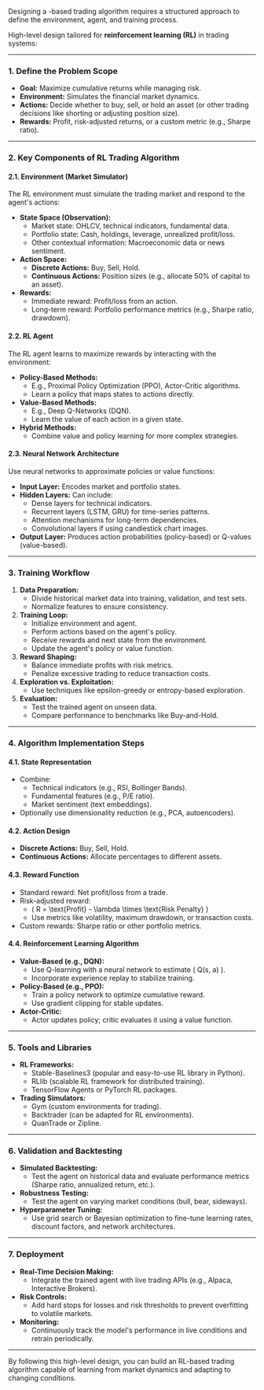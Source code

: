 Designing a -based trading algorithm requires a structured approach to define the environment, agent, and training process. 

High-level design tailored for **reinforcement learning (RL)** in trading systems:

---

### **1. Define the Problem Scope**
- **Goal:** Maximize cumulative returns while managing risk.
- **Environment:** Simulates the financial market dynamics.
- **Actions:** Decide whether to buy, sell, or hold an asset (or other trading decisions like shorting or adjusting position size).
- **Rewards:** Profit, risk-adjusted returns, or a custom metric (e.g., Sharpe ratio).

---

### **2. Key Components of RL Trading Algorithm**
#### **2.1. Environment (Market Simulator)**
The RL environment must simulate the trading market and respond to the agent's actions:
- **State Space (Observation):**
  - Market state: OHLCV, technical indicators, fundamental data.
  - Portfolio state: Cash, holdings, leverage, unrealized profit/loss.
  - Other contextual information: Macroeconomic data or news sentiment.
- **Action Space:**
  - **Discrete Actions:** Buy, Sell, Hold.
  - **Continuous Actions:** Position sizes (e.g., allocate 50% of capital to an asset).
- **Rewards:**
  - Immediate reward: Profit/loss from an action.
  - Long-term reward: Portfolio performance metrics (e.g., Sharpe ratio, drawdown).

#### **2.2. RL Agent**
The RL agent learns to maximize rewards by interacting with the environment:
- **Policy-Based Methods:** 
  - E.g., Proximal Policy Optimization (PPO), Actor-Critic algorithms.
  - Learn a policy that maps states to actions directly.
- **Value-Based Methods:**
  - E.g., Deep Q-Networks (DQN).
  - Learn the value of each action in a given state.
- **Hybrid Methods:**
  - Combine value and policy learning for more complex strategies.

#### **2.3. Neural Network Architecture**
Use neural networks to approximate policies or value functions:
- **Input Layer:** Encodes market and portfolio states.
- **Hidden Layers:** Can include:
  - Dense layers for technical indicators.
  - Recurrent layers (LSTM, GRU) for time-series patterns.
  - Attention mechanisms for long-term dependencies.
  - Convolutional layers if using candlestick chart images.
- **Output Layer:** Produces action probabilities (policy-based) or Q-values (value-based).

---

### **3. Training Workflow**
1. **Data Preparation:**
   - Divide historical market data into training, validation, and test sets.
   - Normalize features to ensure consistency.
2. **Training Loop:**
   - Initialize environment and agent.
   - Perform actions based on the agent's policy.
   - Receive rewards and next state from the environment.
   - Update the agent's policy or value function.
3. **Reward Shaping:**
   - Balance immediate profits with risk metrics.
   - Penalize excessive trading to reduce transaction costs.
4. **Exploration vs. Exploitation:**
   - Use techniques like epsilon-greedy or entropy-based exploration.
5. **Evaluation:**
   - Test the trained agent on unseen data.
   - Compare performance to benchmarks like Buy-and-Hold.

---

### **4. Algorithm Implementation Steps**
#### **4.1. State Representation**
- Combine:
  - Technical indicators (e.g., RSI, Bollinger Bands).
  - Fundamental features (e.g., P/E ratio).
  - Market sentiment (text embeddings).
- Optionally use dimensionality reduction (e.g., PCA, autoencoders).

#### **4.2. Action Design**
- **Discrete Actions:** Buy, Sell, Hold.
- **Continuous Actions:** Allocate percentages to different assets.

#### **4.3. Reward Function**
- Standard reward: Net profit/loss from a trade.
- Risk-adjusted reward:
  - \( R = \text{Profit} - \lambda \times \text{Risk Penalty} \)
  - Use metrics like volatility, maximum drawdown, or transaction costs.
- Custom rewards: Sharpe ratio or other portfolio metrics.

#### **4.4. Reinforcement Learning Algorithm**
- **Value-Based (e.g., DQN):**
  - Use Q-learning with a neural network to estimate \( Q(s, a) \).
  - Incorporate experience replay to stabilize training.
- **Policy-Based (e.g., PPO):**
  - Train a policy network to optimize cumulative reward.
  - Use gradient clipping for stable updates.
- **Actor-Critic:**
  - Actor updates policy; critic evaluates it using a value function.

---

### **5. Tools and Libraries**
- **RL Frameworks:**
  - Stable-Baselines3 (popular and easy-to-use RL library in Python).
  - RLlib (scalable RL framework for distributed training).
  - TensorFlow Agents or PyTorch RL packages.
- **Trading Simulators:**
  - Gym (custom environments for trading).
  - Backtrader (can be adapted for RL environments).
  - QuanTrade or Zipline.

---

### **6. Validation and Backtesting**
- **Simulated Backtesting:**
  - Test the agent on historical data and evaluate performance metrics (Sharpe ratio, annualized return, etc.).
- **Robustness Testing:**
  - Test the agent on varying market conditions (bull, bear, sideways).
- **Hyperparameter Tuning:**
  - Use grid search or Bayesian optimization to fine-tune learning rates, discount factors, and network architectures.

---

### **7. Deployment**
- **Real-Time Decision Making:**
  - Integrate the trained agent with live trading APIs (e.g., Alpaca, Interactive Brokers).
- **Risk Controls:**
  - Add hard stops for losses and risk thresholds to prevent overfitting to volatile markets.
- **Monitoring:**
  - Continuously track the model's performance in live conditions and retrain periodically.

---

By following this high-level design, you can build an RL-based trading algorithm capable of learning from market dynamics and adapting to changing conditions.